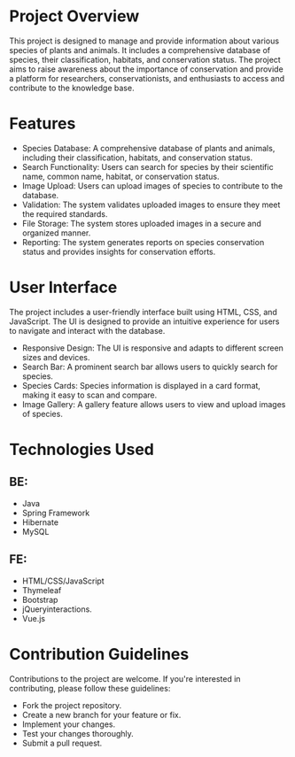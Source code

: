 # Project Overview

This project is designed to manage and provide information about various species of plants and animals. It includes a comprehensive database of species, their classification, habitats, and conservation status. The project aims to raise awareness about the importance of conservation and provide a platform for researchers, conservationists, and enthusiasts to access and contribute to the knowledge base.

# Features

* Species Database: A comprehensive database of plants and animals, including their classification, habitats, and conservation status.
* Search Functionality: Users can search for species by their scientific name, common name, habitat, or conservation status.
* Image Upload: Users can upload images of species to contribute to the database.
* Validation: The system validates uploaded images to ensure they meet the required standards.
* File Storage: The system stores uploaded images in a secure and organized manner.
* Reporting: The system generates reports on species conservation status and provides insights for conservation efforts.

# User Interface

The project includes a user-friendly interface built using HTML, CSS, and JavaScript. The UI is designed to provide an intuitive experience for users to navigate and interact with the database.

* Responsive Design: The UI is responsive and adapts to different screen sizes and devices.
* Search Bar: A prominent search bar allows users to quickly search for species.
* Species Cards: Species information is displayed in a card format, making it easy to scan and compare.
* Image Gallery: A gallery feature allows users to view and upload images of species.


# Technologies Used
## BE:
* Java
* Spring Framework
* Hibernate
* MySQL
## FE:
* HTML/CSS/JavaScript
* Thymeleaf
* Bootstrap
* jQueryinteractions.
* Vue.js

# Contribution Guidelines

Contributions to the project are welcome. If you're interested in contributing, please follow these guidelines:

* Fork the project repository.
* Create a new branch for your feature or fix.
* Implement your changes.
* Test your changes thoroughly.
* Submit a pull request.

